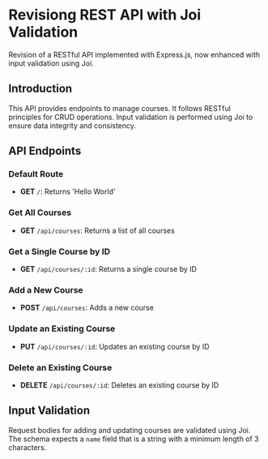 # Revisiong REST API with Joi Validation

Revision of a RESTful API implemented with Express.js, now enhanced with input validation using Joi.

## Introduction

This API provides endpoints to manage courses. It follows RESTful principles for CRUD operations. Input validation is performed using Joi to ensure data integrity and consistency.

## API Endpoints

### Default Route

- **GET** `/`: Returns 'Hello World'

### Get All Courses

- **GET** `/api/courses`: Returns a list of all courses

### Get a Single Course by ID

- **GET** `/api/courses/:id`: Returns a single course by ID

### Add a New Course

- **POST** `/api/courses`: Adds a new course

### Update an Existing Course

- **PUT** `/api/courses/:id`: Updates an existing course by ID

### Delete an Existing Course

- **DELETE** `/api/courses/:id`: Deletes an existing course by ID

## Input Validation

Request bodies for adding and updating courses are validated using Joi. The schema expects a `name` field that is a string with a minimum length of 3 characters.

